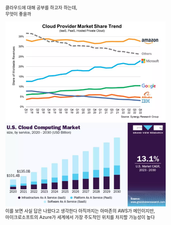 클라우드에 대해 공부를 하고자 하는데,  
무엇이 좋을까

![이미지](/assets/cloud%20rank.png)  
![이미지](/assets/cloudmarketgrowth.png)  
이를 보면 사실 답은 나왔다고 생각한다
아직까지는 아마존의 AWS가 메인이지만,  
마이크로소프트의 Azure가 세계에서 가장 주도적인 위치를 차지할 가능성이 높다